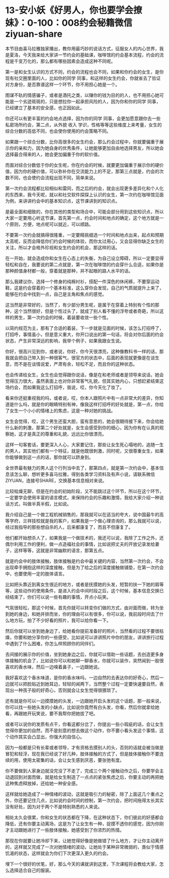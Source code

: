 # 13-安小妖《好男人，你也要学会撩妹》：0-100：008约会秘籍微信ziyuan-share

本节目由喜马拉雅独家播出，教你用最巧妙的说话方式，征服女人的内心世界，我是夏洛，今天我来给大家讲一节约会的基础课，咖啡馆的约会基本流程，约会的流程是千变万化的，那么都有哪些因素会造成这种不同呢。

第一是和女生认识的方式不同，约会的流程也会不同，如果和你约会的女生，是你现有社交圈里面的人，比如你的同学 同事，和这样的女生约会，你就省去了验证对方身份，是否靠谱这样一个环节，你不用担心她是一个。

图谋不轨的情感骗子，或者是酒托之类，以赚你的钱为目的的人，也不用担心她可能是一个劣迹斑斑的，只是想拉你一起承担风险的人，因为你和你的同学 同事，已经建立了基本的安全感，也正因如此。

你还可以有更丰富的约会地点选择，因为你的同学 同事，会更加愿意跟你去一些私密场所约会，第二点，从外貌 收入 学识，性格等等这些维度上来考量，女生的综合分数的高低不同，也会使你使用的约会策略不同。

如果跟一个综合分数，比你高很多的女生约会，那么约会过程中，你就要偏重于展示你的亲和力，因为她自身的优秀条件，让她能够更加自由地选择男友，所以她会选择最合得来的人，她会更加偏重于你的软价值。

而面对综合分数低于你的女生呢，你在约会的时候，就要更加偏重于展示你的硬价值，因为你的硬价值，可以弥补你在交流能力上的不足，那第三点就是，约会的次数不同，也会使约会流程出现不同，简单来说。

第一次约会流程都比较相似和雷同，而之后的约会，就会出现更多差异化和个人化的东西来，我今天呢，就以和社交软件探探上认识的女生，第一次约在咖啡馆见面为例，来讲讲约会中的基本知识点，这节课讲到的知识点。

是最全面和细致的，你在其他的类型和场合中，可能会部分用到这些知识点，所以大家一定要用心听这节课，首先第一点，约会时间和地点的确定，这个地方就是一个原则，方便，地点呢可以就近，可以顺路。

不要第一次约会就搞得很隆重，一定要精挑细选一个时间和地点出来，起点和预期太高呢，反而会降低你们约会时候的体验，而你太过用心，又会显得你缺乏女生的关注，所以才会格外珍视和女生约会的机会，那这样的话。

在一开始，就会造成你和女生在心态上的失衡，为自己设立障碍，所以一定要显得轻松和自在，我要说的第二点就是，第一次在咖啡馆的约会穿什么合适，如果你是那种颜值身材都一般，穿着就是那种，并不起眼的路人水平的话。

那么我建议你，选择一个修身的纯棉衬衫，搭配一件深色的休闲裤，不要穿运动鞋，这是约会穿着的一个基本标准，这么穿你会发现，自己的气质就提升上来了，能够在约会中找到一点，自己是主角和焦点的感觉。

这当然是非常好的，当然了，有少部分男生呢，是属于在穿着上特别有个性的那种，这个当然很好，但是个性过头了，就成了别人看不懂的浮夸或者奇葩，所以这样的男生，第一次约会的时候，着装要收敛一些个性。

以简约规范为主，那有了合适的着装，下一步就是见面的时候，该怎么打招呼了，打招呼，事情虽小，但是意义重大，你开口说出的第一句话，将会对你后面的约会状态，产生非常深远的影响，我举个例子，如果我跟女生说。

你好，很高兴见到你，或者说，你好，你今天很漂亮，这种像教科书一样的话，那我就会把自己带入到一种很客气，很官方的状态中，后面的表现就更像是在谈生意，而不是在谈情说爱，严肃有余，轻松不足，而且你的这种状态。

也会传递给女生，女生也会觉得跟你说话，像是在和老师或者是领导来说话，她会觉得压力很大，虽然表面上也对你非常客气礼貌，但其实她内心，只想赶紧结束这场约会，而如果我这么打招呼，我说，哎，你今天化了妆了。

看来你还挺重视我的吗，或者说，哎，你本人跟照片中有一点非常大的差异，你知道是什么吗，就是你的眼睛特别有神，像我这样打招呼的好处就是，第一点，你给了女生一个小小的情绪上的焦虑，这是一种对她的挑战。

女生会觉得，哎，这个男生还蛮大胆，蛮有意思的，她会很期待接下来，你会给她什么新的刺激，那第二个好处就是，女生会感受到你的细心，因为你有在认真的观察她，这才是真正的尊重和礼貌，远远比你很漂亮。

这样一句客套话，要更深入人心，大家要记住，那些让女生死心塌地的，追随一生的男人，其实他们都有一个特征，就是他既很刺激，同时呢，又很尊重女生，如果你能够做到这一点的话，那你就可以跻身到。

全世界最有魅力的男人这个行列当中去了，那第四点，就是第一次约会中，基本信息该怎么聊，想听更多喜马拉雅，得到各类学习资料及有声小说，请联系微信ZIYUAN，连接号SHARE，交换基本信息相对来说。

比较枯燥无聊，但是在约会的初始阶段，又不能跳过这个环节，所以在这个环节，一定要学会使用丰富的语言模式，来保持约会的乐趣和激情，我给大家介绍一种说话方式，叫做半真半假，比如说。

我介绍自己是一个做工程机械销售的，那我就可以在适当的夸大，说中国最牛的高等学府，兰祥技校就是我的客户，如果我是一个做心理咨询的，那么我就可以说，经过我指导的那些想自杀的人，后来都康复了，而且不但康复了。

他们都开始想杀人了，如果我是一个做技术的，我还可以说，我除了工作之外，还偶尔利用工作的便利，做一点造福社会的事情，比如说把丈夫的开放记录发给妻子，这样等等，这就是非常幽默的语言，那第五点。

就是约会中的肢体接触，肢体接触是约会中最关键的内容，当然第一次约会，不会出现牵手拥抱这样的深度接触，但是为了给之后的深度接触做铺垫，在第一次约会中，也要使用一定的肢体语言。

比如把头靠近到离女生很近的地方，或者是抚摸她的头发，短暂的扶一下她的肩等等，这些动作的使用条件，是进入约会中间时段之后，这个时候，基本信息交换已经结束了，你们可以说一些有趣的事情，开点小玩笑。

气氛很轻松，那这个时候，首先你就可以转变你们做的方式，由对面而做，转为坐到她的身边，和她并排而坐，你的理由可以有很多，你可以说，我前段时间去了什么地方玩，拍了不少好看的照片，我可以给你看一下。

然后你就可以坐到她身边了，给她看你提前准备好的照片，当然看的过程不要很枯燥，你要和她分享你的一些感受，比如说可以讲讲照片中你的朋友，讲讲旅行过程中遇到了什么困难，你怎么样照顾你的同伴们。

去间接的展示你的价值，坐到她身边之后，你就可以借助一些话题，去创造更多身体接触的机会了，比如说你可以和她聊一聊香水，你就可以装作，突然闻到一股很喜欢的香水味，然后一边嗅着鼻子，一边跟她说。

我好喜欢这个香水味道，是你的香水味吗，一边自然的去表达你的好奇心，然后一边就可以把脸贴近到她耳边，轻轻的闻两下，当然整个过程一定要快速要自然，表现出一种孩子般的好奇心，否则就会让女生觉得很猥琐了。

还有就是你可以一边摸摸她的头发，一边跟她开启头发的这个话题，那一般来说，你可以找一些她头发的小缺点，比如说你竟然有白头发，你看，然后你就拿给她看，再跟她开玩笑说，要不我帮你把她拔了吧。

或者可以说你的发质有点干，你看这都分岔了，你提出一些小瑕疵的话，会让女生觉得你更加的自然，而不是刻意的想去做这个动作，你不要小看头发这个事情，这个动作其实会凸显出，你强大的自信心。

因为一般都是只有长辈或者领导，才有资格去摸别人的头，否则的话就会被当做是冒犯和轻浮，现在我已经说了好几种，肢体接触的方式了，但是肢体接触你不要连续的用，使用太密集的话，会让女生感到厌恶，要张弛有度。

你不要做到人家身边就没完没了不走了，完成三个两个接触动作之后，你要学会主动退回到对面而做，就是给女生制造了一点点的紧张焦虑之后，你要主动的再把她这种焦虑释放掉，还给她一种安全感。

这样就给她造成了一种情绪的波动，这就是吸引力的秘密，除了上面这几个重点之外，你还要记住几点，比如说约会时间的控制，第一次约会，把时间拖得太长其实没有好处，因为对于两个不是特别熟悉的人来说。

相处太久会很累，你和女生的状态都在下降，在这种状态下，你们彼此的好感都会降低，还有你要主动离场，这是为了让女生有一种，捉摸不透你的感觉，因为你刚才主动跟她进行了一些肢体接触，她感受到了你浓烈的热情。

那现在你就要让她冷却下来，让她觉得好像是她做错了什么地方，才让你主动离开的，这样就又完成了一次对她情绪的波动，让她处于某种非常微弱的，类似于情感饥渴的状态，这样就会为你们下次更深入更久的约会。

埋下一个很好的伏笔，好，那么今天的课就讲到这里，下次课程将会教给大家，怎么选择适合自己的服装。